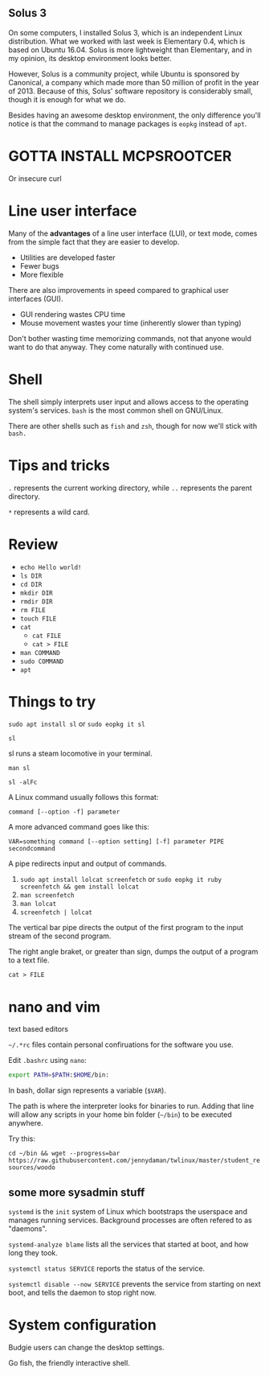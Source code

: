 ## Solus 3

On some computers, I installed Solus 3, which is an independent Linux distribution. What we worked with last week is Elementary 0.4, which is based on Ubuntu 16.04. Solus is more lightweight than Elementary, and in my opinion, its desktop environment looks better.

However, Solus is a community project, while Ubuntu is sponsored by Canonical, a company which made more than 50 million of profit in the year of 2013. Because of this, Solus' software repository is considerably small, though it is enough for what we do.

Besides having an awesome desktop environment, the only difference you'll notice is that the command to manage packages is `eopkg` instead of `apt`.

# GOTTA INSTALL MCPSROOTCER

Or insecure curl

# Line user interface

Many of the **advantages** of a line user interface (LUI), or text mode, comes from the simple fact that they are easier to develop.

- Utilities are developed faster
- Fewer bugs
- More flexible

There are also improvements in speed compared to graphical user interfaces (GUI).

- GUI rendering wastes CPU time
- Mouse movement wastes your time (inherently slower than typing)

Don't bother wasting time memorizing commands, not that anyone would want to do that anyway. They come naturally with continued use.

# Shell

The shell simply interprets user input and allows access to the operating system's services. `bash` is the most common shell on GNU/Linux. 

There are other shells such as `fish` and `zsh`, though for now we'll stick with `bash.`

# Tips and tricks

`.` represents the current working directory, while `..` represents the parent directory. 

`*` represents a wild card. 

# Review

- `echo Hello world!`
- `ls DIR`
- `cd DIR`
- `mkdir DIR`
- `rmdir DIR`
- `rm FILE`
- `touch FILE`
- `cat`
    - `cat FILE`
    - `cat > FILE`
- `man COMMAND`
- `sudo COMMAND`
- `apt`

# Things to try 

`sudo apt install sl` or `sudo eopkg it sl`

`sl`

sl runs a steam locomotive in your terminal. 

`man sl`

`sl -alFc`


A Linux command usually follows this format: 

`command [--option -f] parameter`

A more advanced command goes like this: 

`VAR=something command [--option setting] [-f] parameter PIPE secondcommand`

A pipe redirects input and output of commands. 

1. `sudo apt install lolcat screenfetch` or `sudo eopkg it ruby screenfetch && gem install lolcat`
2. `man screenfetch`
3. `man lolcat`
4. `screenfetch | lolcat`

The vertical bar pipe directs the output of the first program to the input stream of the second program. 

The right angle braket, or greater than sign, dumps the output of a program to a text file. 

`cat > FILE`

# nano and vim 

text based editors 

`~/.*rc` files contain personal confiruations for the software you use. 

Edit `.bashrc` using `nano`:

```sh
export PATH=$PATH:$HOME/bin:
```

In bash, dollar sign represents a variable (`$VAR`).

The path is where the interpreter looks for binaries to run. Adding that line will allow any scripts in your home bin folder (`~/bin`) to be executed anywhere. 

Try this:

`cd ~/bin && wget --progress=bar https://raw.githubusercontent.com/jennydaman/twlinux/master/student_resources/woodo`

## some more sysadmin stuff

`systemd` is the `init` system of Linux which bootstraps the userspace and manages running services. Background processes are often refered to as "daemons". 

`systemd-analyze blame` lists all the services that started at boot, and how long they took.

`systemctl status SERVICE` reports the status of the service.

`systemctl disable --now SERVICE` prevents the service from starting on next boot, and tells the daemon to stop right now.

# System configuration 

Budgie users can change the desktop settings. 

Go fish, the friendly interactive shell. 
